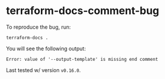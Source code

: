 # terraform-docs-comment-bug

To reproduce the bug, run:

```
terraform-docs .
```

You will see the following output:

```
Error: value of '--output-template' is missing end comment
```

Last tested w/ version `v0.16.0`.